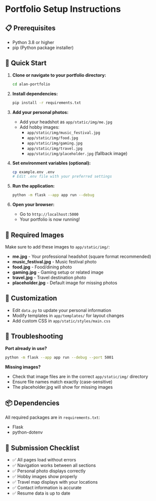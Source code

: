 # Portfolio Setup Instructions

## 📋 Prerequisites

- Python 3.8 or higher
- pip (Python package installer)

## 🚀 Quick Start

1. **Clone or navigate to your portfolio directory:**

   ```bash
   cd alan-portfolio
   ```

2. **Install dependencies:**

   ```bash
   pip install -r requirements.txt
   ```

3. **Add your personal photos:**

   - Add your headshot as `app/static/img/me.jpg`
   - Add hobby images:
     - `app/static/img/music_festival.jpg`
     - `app/static/img/food.jpg`
     - `app/static/img/gaming.jpg`
     - `app/static/img/travel.jpg`
     - `app/static/img/placeholder.jpg` (fallback image)

4. **Set environment variables (optional):**

   ```bash
   cp example.env .env
   # Edit .env file with your preferred settings
   ```

5. **Run the application:**

   ```bash
   python -m flask --app app run --debug
   ```

6. **Open your browser:**
   - Go to `http://localhost:5000`
   - Your portfolio is now running!

## 📁 Required Images

Make sure to add these images to `app/static/img/`:

- **me.jpg** - Your professional headshot (square format recommended)
- **music_festival.jpg** - Music festival photo
- **food.jpg** - Food/dining photo
- **gaming.jpg** - Gaming setup or related image
- **travel.jpg** - Travel destination photo
- **placeholder.jpg** - Default image for missing photos

## 🎨 Customization

- Edit `data.py` to update your personal information
- Modify templates in `app/templates/` for layout changes
- Add custom CSS in `app/static/styles/main.css`

## 🐛 Troubleshooting

**Port already in use?**

```bash
python -m flask --app app run --debug --port 5001
```

**Missing images?**

- Check that image files are in the correct `app/static/img/` directory
- Ensure file names match exactly (case-sensitive)
- The placeholder.jpg will show for missing images

## 📦 Dependencies

All required packages are in `requirements.txt`:

- Flask
- python-dotenv

## 🎯 Submission Checklist

- ✅ All pages load without errors
- ✅ Navigation works between all sections
- ✅ Personal photo displays correctly
- ✅ Hobby images show properly
- ✅ Travel map displays with your locations
- ✅ Contact information is accurate
- ✅ Resume data is up to date
